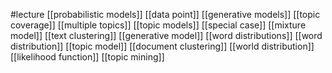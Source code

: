 #lecture
[[probabilistic models]]
[[data point]]
[[generative models]]
[[topic coverage]]
[[multiple topics]]
[[topic models]]
[[special case]]
[[mixture model]]
[[text clustering]]
[[generative model]]
[[word distributions]]
[[word distribution]]
[[topic model]]
[[document clustering]]
[[world distribution]]
[[likelihood function]]
[[topic mining]]
